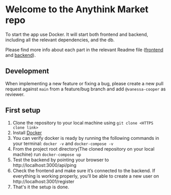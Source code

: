 # Welcome to the Anythink Market repo

To start the app use Docker. It will start both frontend and backend, including all the relevant dependencies, and the db.

Please find more info about each part in the relevant Readme file ([frontend](frontend/readme.md) and [backend](backend/README.md)).

## Development

When implementing a new feature or fixing a bug, please create a new pull request against `main` from a feature/bug branch and add `@vanessa-cooper` as reviewer.

## First setup

1. Clone the repository to your local machine using `git clone <HTTPS clone link>`
2. Install [Docker](https://docs.docker.com/get-docker/)
3. You can verify docker is ready by running the following commands in your terminal: `docker -v` and `docker-compose -v`
4. From the project root directory(The cloned repository on your local machine) run `docker-compose up`
5. Test the backend by pointing your browser to http://localhost:3000/api/ping
6. Check the frontend and make sure it’s connected to the backend. If everything is working properly, you’ll be able to create a new user on             http://localhost:3001/register
7. That's it the setup is done.
